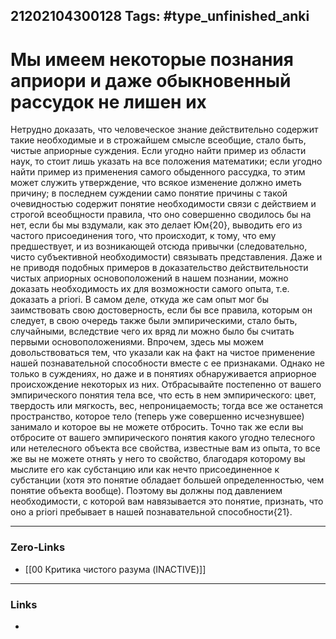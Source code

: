 21202104300128
Tags: #type_unfinished_anki
---
# Мы имеем некоторые познания априори и даже обыкновенный рассудок не лишен их

Нетрудно доказать, что человеческое знание действительно содержит такие необходимые и в строжайшем смысле всеобщие, стало быть, чистые априорные суждения. Если угодно найти пример из области наук, то стоит лишь указать на все положения математики; если угодно найти пример из применения самого обыденного рассудка, то этим может служить утверждение, что всякое изменение должно иметь причину; в последнем суждении само понятие причины с такой очевидностью содержит понятие необходимости связи с действием и строгой всеобщности правила, что оно совершенно сводилось бы на нет, если бы мы вздумали, как это делает Юм{20}, выводить его из частого присоединения того, что происходит, к тому, что ему предшествует, и из возникающей отсюда привычки (следовательно, чисто субъективной необходимости) связывать представления. Даже и не приводя подобных примеров в доказательство действительности чистых априорных основоположений в нашем познании, можно доказать необходимость их для возможности самого опыта, т.е. доказать а priori. В самом деле, откуда же сам опыт мог бы заимствовать свою достоверность, если бы все правила, которым он следует, в свою очередь также были эмпирическими, стало быть, случайными, вследствие чего их вряд ли можно было бы считать первыми основоположениями. Впрочем, здесь мы можем довольствоваться тем, что указали как на факт на чистое применение нашей познавательной способности вместе с ее признаками. Однако не только в суждениях, но даже и в понятиях обнаруживается априорное происхождение некоторых из них. Отбрасывайте постепенно от вашего эмпирического понятия тела все, что есть в нем эмпирического: цвет, твердость или мягкость, вес, непроницаемость; тогда все же останется пространство, которое тело (теперь уже совершенно исчезнувшее) занимало и которое вы не можете отбросить. Точно так же если вы отбросите от вашего эмпирического понятия какого угодно телесного или нетелесного объекта все свойства, известные вам из опыта, то все же вы не можете отнять у него то свойство, благодаря которому вы мыслите его как субстанцию или как нечто присоединенное к субстанции (хотя это понятие обладает большей определенностью, чем понятие объекта вообще). Поэтому вы должны под давлением необходимости, с которой вам навязывается это понятие, признать, что оно а priori пребывает в нашей познавательной способности{21}.

---
### Zero-Links
- [[00 Критика чистого разума (INACTIVE)]]
---
### Links
-